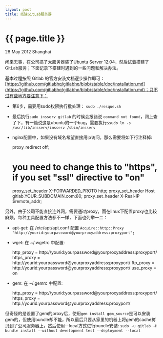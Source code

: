 ```yaml
---
layout: post
title: 搭建GitLab服务器
---
```


{{ page.title }}
================

<p class="meta">28 May 2012 Shanghai </p>

闲来无事，在公司搞了太服务器装了Ubuntu Server 12.04，然后试着搭建了GitLab服务；下面记录下搭建时遇到的一些问题和解决办法。

基本过程按照 Gitlab 的官方安装文档逐步操作即可： [https://github.com/gitlabhq/gitlabhq/blob/stable/doc/installation.md](https://github.com/gitlabhq/gitlabhq/blob/stable/doc/installation.md)；只不过有些地方要注意下：

+ 第6步，需要用sudo权限执行批处理： `sudo ./resque.sh`
+ 最后执行`sudo insserv gitlab` 的时候会报错说 `command not found`，网上查了下，有一篇说这是ubuntu的一个bug，需要执行`$sudo ln -s /usr/lib/insserv/insserv /sbin/insserv`
+ nginx配置中，如果没有域名希望直接用ip访问，那么需要将如下行注释掉: 

	proxy_redirect     off;
	# you need to change this to "https", if you set "ssl" directive to "on"
	proxy_set_header   X-FORWARDED_PROTO http;
	proxy_set_header   Host              gitlab.YOUR_SUBDOMAIN.com:80;
	proxy_set_header   X-Real-IP         $remote_addr;


另外，由于公司不能直接连外网，需要通过proxy，而在linux下配置proxy也比较麻烦，每种工具配置方法都不一样，下面也列举一二：

+ apt-get: 在 /etc/apt/apt.conf 配置 `Acquire::http::Proxy "http://yourid:yourpassword@yourproxyaddress:proxyport";`
+ wget: 在 ~/.wgetrc 中配置:

	http_proxy = http://yourid:yourpassword@yourproxyaddress:proxyport/
	https_proxy = http://yourid:yourpassword@yourproxyaddress:proxyport/
	ftp_proxy = http://yourid:yourpassword@yourproxyaddress:proxyport/
	use_proxy = on

+ gem: 在 ~/.gemrc 中配置:

	http_proxy = http://yourid:yourpassword@yourproxyaddress:proxyport/
	https_proxy = http://yourid:yourpassword@yourproxyaddress:proxyport/

但奇怪的是设置了gem的proxy后，使用`gen install gem_source`是可以安装gem的，但使用bundle却不能，所以最后只要从家里的机器上将gem的cache拷贝到了公司服务器上，然后使用--local方式进行bundle安装: `sudo -u gitlab -H bundle install --without development test --deployment --local`

